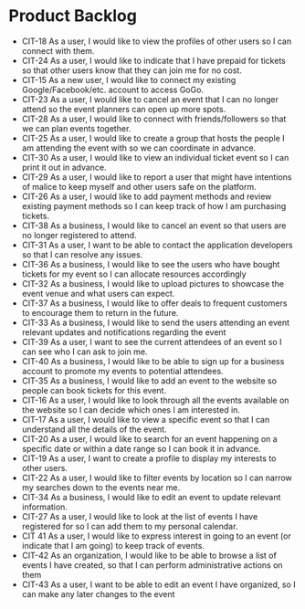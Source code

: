 # Product Backlog
 
 * CIT-18 As a user, I would like to view the profiles of other users so I can connect with them.
 * CIT-24 As a user, I would like to indicate that I have prepaid for tickets so that other users know that they can join me for no cost.
 * CIT-15 As a new user, I would like to connect my existing Google/Facebook/etc. account to access GoGo.
 * CIT-23 As a user, I would like to cancel an event that I can no longer attend so the event planners can open up more spots.
 * CIT-28 As a user, I would like to connect with friends/followers so that we can plan events together.
 * CIT-25 As a user, I would like to create a group that hosts the people I am attending the event with so we can coordinate in advance.
 * CIT-30 As a user, I would like to view an individual ticket event so I can print it out in advance.
 * CIT-29 As a user, I would like to report a user that might have intentions of malice to keep myself and other users safe on the platform.
 * CIT-26 As a user, I would like to add payment methods and review existing payment methods so I can keep track of how I am purchasing tickets.
 * CIT-38 As a business, I would like to cancel an event so that users are no longer registered to attend.
 * CIT-31 As a user, I want to be able to contact the application developers so that I can resolve any issues.
 * CIT-36 As a business, I would like to see the users who have bought tickets for my event so I can allocate resources accordingly
 * CIT-32 As a business, I would like to upload pictures to showcase the event venue and what users can expect.
 * CIT-37 As a business, I would like to offer deals to frequent customers to encourage them to return in the future.
 * CIT-33 As a business, I would like to send the users attending an event relevant updates and notifications regarding the event
 * CIT-39 As a user, I want to see the current attendees of an event so I can see who I can ask to join me.
 * CIT-40 As a business, I would like to be able to sign up for a business account to promote my events to potential attendees.
 * CIT-35 As a business, I would like to add an event to the website so people can book tickets for this event.
 * CIT-16 As a user, I would like to look through all the events available on the website so I can decide which ones I am interested in.
 * CIT-17 As a user, I would like to view a specific event so that I can understand all the details of the event.
 * CIT-20 As a user, I would like to search for an event happening on a specific date or within a date range so I can book it in advance.
 * CIT-19 As a user, I want to create a profile to display my interests to other users.
 * CIT-22 As a user, I would like to filter events by location so I can narrow my searches down to the events near me.
 * CIT-34 As a business, I would like to edit an event to update relevant information.
 * CIT-27 As a user, I would like to look at the list of events I have registered for so I can add them to my personal calendar.
 * CIT 41 As a user, I would like to express interest in going to an event (or indicate that I am going) to keep track of events.
 * CIT-42 As an organization, I would like to be able to browse a list of events I have created, so that I can perform administrative actions on them
 * CIT-43 As a user, I want to be able to edit an event I have organized, so I can make any later changes to the event
